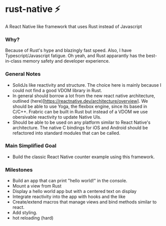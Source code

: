 # rust-native ⚡️
A React Native like framework that uses Rust instead of Javascript

### Why?
Because of Rust's hype and blazingly fast speed. Also, I have Typescript/Javascript fatigue. Oh yeah, and Rust apparantly has the best-in-class memory safety and developer experience.

### General Notes
 - SolidJs like reactivity and structure. The choice here is mainly because I could not find a good VDOM library in Rust.
 - In general should borrow a lot from the new react native architecture, outlined (here)[https://reactnative.dev/architecture/overview].
   We should be able to use Yoga, the flexbox engine, since its based in C/C++. Frabric can be built in Rust but instead of a VDOM
   we use obersivable reactivity to update Native UIs.
 - Should be able to be used on any platform similar to React Native's architecture. The native C bindings for iOS and Android should be
   refactored into standard modules that can be called.
   
### Main Simplified Goal
 - Build the classic React Native counter example using this framework.

### Milestones
 - Build an app that can print "hello world!" in the console.
 - Mount a view from Rust
 - Display a hello world app but with a centered text on display
 - Integrate reactivity into the app with hooks and the like
 - Create/extend macros that manage views and bind methods similar to react.
 - Add styling.
 - hot reloading (hard)
